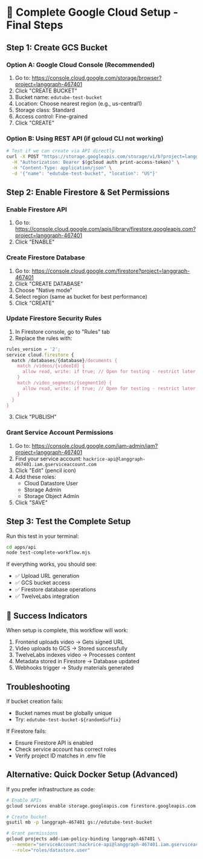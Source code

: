 # 🚀 Complete Google Cloud Setup - Final Steps

## Step 1: Create GCS Bucket

### Option A: Google Cloud Console (Recommended)

1. Go to: https://console.cloud.google.com/storage/browser?project=langgraph-467401
2. Click "CREATE BUCKET"
3. Bucket name: `edutube-test-bucket`
4. Location: Choose nearest region (e.g., us-central1)
5. Storage class: Standard
6. Access control: Fine-grained
7. Click "CREATE"

### Option B: Using REST API (if gcloud CLI not working)

```bash
# Test if we can create via API directly
curl -X POST "https://storage.googleapis.com/storage/v1/b?project=langgraph-467401" \
  -H "Authorization: Bearer $(gcloud auth print-access-token)" \
  -H "Content-Type: application/json" \
  -d '{"name": "edutube-test-bucket", "location": "US"}'
```

## Step 2: Enable Firestore & Set Permissions

### Enable Firestore API

1. Go to: https://console.cloud.google.com/apis/library/firestore.googleapis.com?project=langgraph-467401
2. Click "ENABLE"

### Create Firestore Database

1. Go to: https://console.cloud.google.com/firestore?project=langgraph-467401
2. Click "CREATE DATABASE"
3. Choose "Native mode"
4. Select region (same as bucket for best performance)
5. Click "CREATE"

### Update Firestore Security Rules

1. In Firestore console, go to "Rules" tab
2. Replace the rules with:

```javascript
rules_version = '2';
service cloud.firestore {
  match /databases/{database}/documents {
    match /videos/{videoId} {
      allow read, write: if true; // Open for testing - restrict later
    }
    match /video_segments/{segmentId} {
      allow read, write: if true; // Open for testing - restrict later
    }
  }
}
```

3. Click "PUBLISH"

### Grant Service Account Permissions

1. Go to: https://console.cloud.google.com/iam-admin/iam?project=langgraph-467401
2. Find your service account: `hackrice-api@langgraph-467401.iam.gserviceaccount.com`
3. Click "Edit" (pencil icon)
4. Add these roles:
   - Cloud Datastore User
   - Storage Admin
   - Storage Object Admin
5. Click "SAVE"

## Step 3: Test the Complete Setup

Run this test in your terminal:

```bash
cd apps/api
node test-complete-workflow.mjs
```

If everything works, you should see:

- ✅ Upload URL generation
- ✅ GCS bucket access
- ✅ Firestore database operations
- ✅ TwelveLabs integration

## 🎉 Success Indicators

When setup is complete, this workflow will work:

1. Frontend uploads video → Gets signed URL
2. Video uploads to GCS → Stored successfully
3. TwelveLabs indexes video → Processes content
4. Metadata stored in Firestore → Database updated
5. Webhooks trigger → Study materials generated

## Troubleshooting

If bucket creation fails:

- Bucket names must be globally unique
- Try: `edutube-test-bucket-${randomSuffix}`

If Firestore fails:

- Ensure Firestore API is enabled
- Check service account has correct roles
- Verify project ID matches in .env file

## Alternative: Quick Docker Setup (Advanced)

If you prefer infrastructure as code:

```bash
# Enable APIs
gcloud services enable storage.googleapis.com firestore.googleapis.com

# Create bucket
gsutil mb -p langgraph-467401 gs://edutube-test-bucket

# Grant permissions
gcloud projects add-iam-policy-binding langgraph-467401 \
  --member="serviceAccount:hackrice-api@langgraph-467401.iam.gserviceaccount.com" \
  --role="roles/datastore.user"
```
